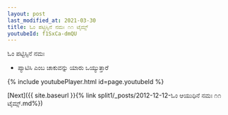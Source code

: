 ```yaml
---
layout: post
last_modified_at: 2021-03-30
title: ಓಂ ಪಟ್ಟಿಸ್ಸಿನೆ ನಮಃ ೧೧ ಟೈಮ್ಸ್
youtubeId: f1SxCa-dmQU
---
```

 
 
 ಓಂ ಪಟ್ಟಿಸ್ಸಿನೆ ನಮಃ  
 
 -  ಪ್ಯಾಟಿಸಿ ಎಂಬ ಚಾಕುವನ್ನು ಯಾರು ಒಯ್ಯುತ್ತಾರೆ 
 
  
 
  
 
 
 
 
 
 


{% include youtubePlayer.html id=page.youtubeId %}
 
[Next]({{ site.baseurl }}{% link  split1/_posts/2012-12-12-ಓಂ ಆಯುಧಿನೆ ನಮಃ ೧೧ ಟೈಮ್ಸ್.md%})
 

